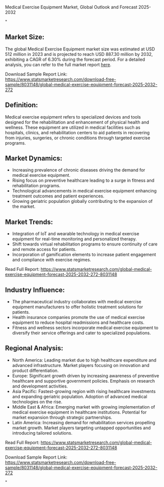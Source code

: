 Medical Exercise Equipment Market, Global Outlook and Forecast 2025-2032

"<h2>Market Size:</h2>
<p>The global Medical Exercise Equipment market size was estimated at USD 512 million in 2023 and is projected to reach USD 887.30 million by 2032, exhibiting a CAGR of 6.30% during the forecast period. For a detailed analysis, you can refer to the full market report <a href='https://www.statsmarketresearch.com/global-medical-exercise-equipment-forecast-2025-2032-272-8031148'>here</a>.</p>
<p>Download Sample Report Link: <a href='https://www.statsmarketresearch.com/download-free-sample/8031148/global-medical-exercise-equipment-forecast-2025-2032-272'>https://www.statsmarketresearch.com/download-free-sample/8031148/global-medical-exercise-equipment-forecast-2025-2032-272</a></p>

<h2>Definition:</h2>
<p>Medical exercise equipment refers to specialized devices and tools designed for the rehabilitation and enhancement of physical health and wellness. These equipment are utilized in medical facilities such as hospitals, clinics, and rehabilitation centers to aid patients in recovering from injuries, surgeries, or chronic conditions through targeted exercise programs.</p>

<h2>Market Dynamics:</h2>
<ul>
  <li>Increasing prevalence of chronic diseases driving the demand for medical exercise equipment.</li>
  <li>Rising focus on preventive healthcare leading to a surge in fitness and rehabilitation programs.</li>
  <li>Technological advancements in medical exercise equipment enhancing treatment outcomes and patient experiences.</li>
  <li>Growing geriatric population globally contributing to the expansion of the market.</li>
</ul>

<h2>Market Trends:</h2>
<ul>
  <li>Integration of IoT and wearable technology in medical exercise equipment for real-time monitoring and personalized therapy.</li>
  <li>Shift towards virtual rehabilitation programs to ensure continuity of care and remote access for patients.</li>
  <li>Incorporation of gamification elements to increase patient engagement and compliance with exercise regimes.</li>
</ul>
<p>Read Full Report: <a href='https://www.statsmarketresearch.com/global-medical-exercise-equipment-forecast-2025-2032-272-8031148'>https://www.statsmarketresearch.com/global-medical-exercise-equipment-forecast-2025-2032-272-8031148</a></p>

<h2>Industry Influence:</h2>
<ul>
  <li>The pharmaceutical industry collaborates with medical exercise equipment manufacturers to offer holistic treatment solutions for patients.</li>
  <li>Health insurance companies promote the use of medical exercise equipment to reduce hospital readmissions and healthcare costs.</li>
  <li>Fitness and wellness sectors incorporate medical exercise equipment to diversify their service offerings and cater to specialized populations.</li>
</ul>

<h2>Regional Analysis:</h2>
<ul>
  <li>North America: Leading market due to high healthcare expenditure and advanced infrastructure. Market players focusing on innovation and product differentiation.</li>
  <li>Europe: Significant growth driven by increasing awareness of preventive healthcare and supportive government policies. Emphasis on research and development activities.</li>
  <li>Asia Pacific: Fastest-growing region with rising healthcare investments and expanding geriatric population. Adoption of advanced medical technologies on the rise.</li>
  <li>Middle East & Africa: Emerging market with growing implementation of medical exercise equipment in healthcare institutions. Potential for market expansion through strategic partnerships.</li>
  <li>Latin America: Increasing demand for rehabilitation services propelling market growth. Market players targeting untapped opportunities and introducing tailored solutions.</li>
</ul>
<p>Read Full Report: <a href='https://www.statsmarketresearch.com/global-medical-exercise-equipment-forecast-2025-2032-272-8031148'>https://www.statsmarketresearch.com/global-medical-exercise-equipment-forecast-2025-2032-272-8031148</a></p>

<p>Download Sample Report Link: <a href='https://www.statsmarketresearch.com/download-free-sample/8031148/global-medical-exercise-equipment-forecast-2025-2032-272'>https://www.statsmarketresearch.com/download-free-sample/8031148/global-medical-exercise-equipment-forecast-2025-2032-272</a></p>"
